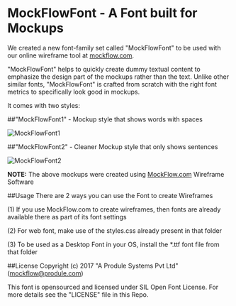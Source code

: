 # MockFlowFont - A Font built for Mockups

We created a new font-family set called "MockFlowFont" to be used with our online wireframe tool at [mockflow.com](https://mockflow.com).

"MockFlowFont" helps to quickly create dummy textual content to emphasize the design part of the mockups rather than the text. Unlike other similar fonts, "MockFlowFont" is crafted from scratch with the right font metrics to specifically look good in mockups. 

It comes with two styles:

##"MockFlowFont1" - Mockup style that shows words with spaces

![MockFlowFont1](https://raw.githubusercontent.com/produle/MockFlowFont/master/Preview/MockFlowFont1.png)

##"MockFlowFont2" - Cleaner Mockup style that only shows sentences 

![MockFlowFont2](https://raw.githubusercontent.com/produle/MockFlowFont/master/Preview/MockFlowFont2.png)


**NOTE:** The above mockups were created using [MockFlow.com](https://mockflow.com) Wireframe Software

##Usage
There are 2 ways you can use the Font to create Wireframes

(1) If you use MockFlow.com to create wireframes, then fonts are already available there as part of its font settings

(2) For web font, make use of the styles.css already present in that folder

(3) To be used as a Desktop Font in your OS, install the \*.ttf font file from that folder
 
 
##License
Copyright (c) 2017 "A Produle Systems Pvt Ltd" (mockflow@produle.com)

This font is opensourced and licensed under SIL Open Font License. For more details see the "LICENSE" file in this Repo.






